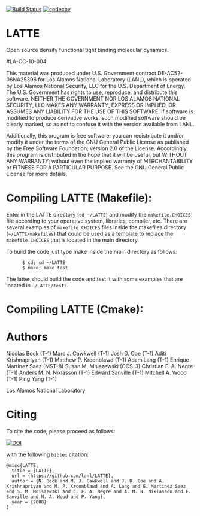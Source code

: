 [![Build Status](https://travis-ci.org/lanl/LATTE.svg?branch=master)](https://travis-ci.org/lanl/LATTE)
[![codecov](https://codecov.io/gh/lanl/LATTE/branch/master/graph/badge.svg)](https://codecov.io/gh/lanl/LATTE)

# LATTE

Open source density functional tight binding molecular dynamics.

#LA-CC-10-004

This material was produced under U.S. Government contract DE-AC52-06NA25396 for Los Alamos National Laboratory (LANL), which is operated by Los Alamos National Security, LLC for the U.S. Department of Energy. The U.S. Government has rights to use, reproduce, and distribute this software.  NEITHER THE GOVERNMENT NOR LOS ALAMOS NATIONAL SECURITY, LLC MAKES ANY WARRANTY, EXPRESS OR IMPLIED, OR ASSUMES ANY LIABILITY FOR THE USE OF THIS SOFTWARE.  If software is modified to produce derivative works, such modified software should be clearly marked, so as not to confuse it with the version available from LANL.

Additionally, this program is free software; you can redistribute it and/or modify it under the terms of the GNU General Public License as published by the Free Software Foundation; version 2.0 of the License. Accordingly, this program is distributed in the hope that it will be useful, but WITHOUT ANY WARRANTY; without even the implied warranty of MERCHANTABILITY or FITNESS FOR A PARTICULAR PURPOSE. See the GNU General Public License for more details.


# Compiling LATTE (Makefile):

Enter in the LATTE directory (`cd ~/LATTE`) and
modify the `makefile.CHOICES` file according to your operative system,
libraries, compiler, etc. There are several examples of
`makefile.CHOICES` files inside the makefiles directory
(`~/LATTE/makefiles`) that could be used as a template to replace the
`makefile.CHOICES` that is located in the main directory.

To build the code just type make inside the main directory as follows:

          $ cd; cd ~/LATTE
          $ make; make test


The latter should build the code and test it with some examples that are
located in `~/LATTE/tests`.

# Compiling LATTE (Cmake):


# Authors

Nicolas Bock (T-1)
Marc J. Cawkwell (T-1)
Josh D. Coe (T-1)
Aditi Krishnapriyan (T-1)
Matthew P. Kroonblawd (T-1)
Adam Lang (T-1)
Enrique Martinez Saez (MST-8)
Susan M. Mniszewski (CCS-3)
Christian F. A. Negre (T-1)
Anders M. N. Niklasson (T-1)
Edward Sanville (T-1)
Mitchell A. Wood (T-1)
Ping Yang (T-1)

Los Alamos National Laboratory


# Citing

To cite the code, please proceed as follows:

[![DOI](https://zenodo.org/badge/75976231.svg)](https://zenodo.org/badge/latestdoi/75976231)

with the following `bibtex` citation:

    @misc{LATTE,
      title = {LATTE},
      url = {https://github.com/lanl/LATTE},
      author = {N. Bock and M. J. Cawkwell and J. D. Coe and A. Krishnapriyan and M. P. Kroonblawd and A. Lang and E. Martinez Saez and S. M. Mniszewski and C. F. A. Negre and A. M. N. Niklasson and E. Sanville and M. A. Wood and P. Yang},
      year = {2008}
    }
